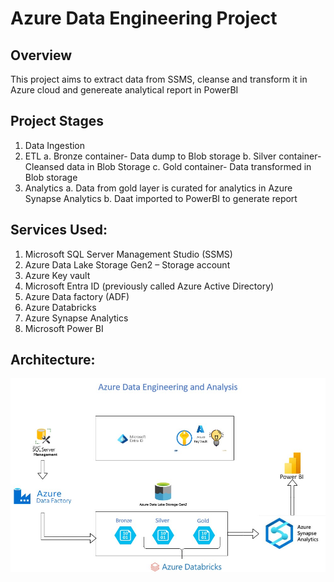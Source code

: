 # Azure Data Engineering Project
## Overview
This project aims to extract data from SSMS, cleanse and transform it in Azure cloud and genereate analytical report in PowerBI
## Project Stages
1.	Data Ingestion
2.	ETL
a.	Bronze container- Data dump to Blob storage
b.	Silver container- Cleansed data in Blob Storage
c.	Gold container- Data transformed in Blob storage
3.	Analytics
a.	Data from gold layer is curated for analytics in Azure Synapse Analytics
b.	Daat imported to PowerBI to generate report
## Services Used:
1.	Microsoft SQL Server Management Studio (SSMS)
2.	Azure Data Lake Storage Gen2 – Storage account
3.	Azure Key vault
4.	Microsoft Entra ID (previously called Azure Active Directory)
5.	Azure Data factory (ADF)
6.	Azure Databricks
7.	Azure Synapse Analytics
8.	Microsoft Power BI
## Architecture:
![Azure-Data-Engineering-project1]( https://github.com/RoshnaKU/Azure-Data-Engineering-project1/blob/main/azure_data_eng.jpg?raw=true)
